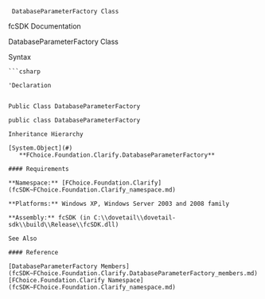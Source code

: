 ﻿     DatabaseParameterFactory Class                                                   

fcSDK Documentation

DatabaseParameterFactory Class

Syntax

```vbnet
```csharp

'Declaration
 

Public Class DatabaseParameterFactory 

public class DatabaseParameterFactory 

Inheritance Hierarchy

[System.Object](#)  
   **FChoice.Foundation.Clarify.DatabaseParameterFactory**  

#### Requirements

**Namespace:** [FChoice.Foundation.Clarify](fcSDK~FChoice.Foundation.Clarify_namespace.md)

**Platforms:** Windows XP, Windows Server 2003 and 2008 family

**Assembly:** fcSDK (in C:\\dovetail\\dovetail-sdk\\build\\Release\\fcSDK.dll)

See Also

#### Reference

[DatabaseParameterFactory Members](fcSDK~FChoice.Foundation.Clarify.DatabaseParameterFactory_members.md)  
[FChoice.Foundation.Clarify Namespace](fcSDK~FChoice.Foundation.Clarify_namespace.md)